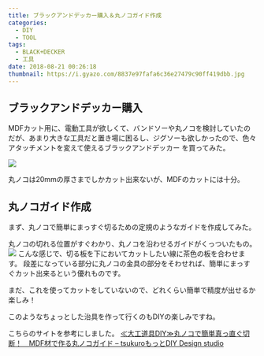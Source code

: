 ```yaml
---
title: ブラックアンドデッカー購入＆丸ノコガイド作成
categories:
  - DIY
  - TOOL
tags:
  - BLACK+DECKER
  - 工具
date: 2018-08-21 00:26:18
thumbnail: https://i.gyazo.com/8837e97fafa6c36e27479c90ff419dbb.jpg
---
```


##  ブラックアンドデッカー購入

MDFカット用に、電動工具が欲しくて、バンドソーや丸ノコを検討していたのだが、あまり大きな工具だと置き場に困るし、ジグソーも欲しかったので、色々アタッチメントを変えて使えるブラックアンドデッカー を買ってみた。

<a href="https://www.amazon.co.jp/gp/product/B00SIMFDRC/ref=as_li_ss_il?ie=UTF8&psc=1&linkCode=li3&tag=seyaorg-22&linkId=f9688a118cea4f72d11c0c5ae5f71adb&language=ja_JP" target="_blank"><img border="0" src="//ws-fe.amazon-adsystem.com/widgets/q?_encoding=UTF8&ASIN=B00SIMFDRC&Format=_SL250_&ID=AsinImage&MarketPlace=JP&ServiceVersion=20070822&WS=1&tag=seyaorg-22&language=ja_JP" ></a><img src="https://ir-jp.amazon-adsystem.com/e/ir?t=seyaorg-22&language=ja_JP&l=li3&o=9&a=B00SIMFDRC" width="1" height="1" border="0" alt="ブラックアンドデッカー(BLACK+DECKER) マルチツール プラス 18V EVO183P1" style="border:none !important; margin:0px !important;" />

丸ノコは20mmの厚さまでしかカット出来ないが、MDFのカットには十分。

## 丸ノコガイド作成

まず、丸ノコで簡単にまっすぐ切るための定規のようなガイドを作成してみた。

丸ノコの切れる位置がすぐわかり、丸ノコを沿わせるガイドがくっついたもの。
![](https://i.gyazo.com/5a9214adfa1d87dbf8d8392721264328.jpg)
こんな感じで、切る板を下においてカットしたい線に茶色の板を合わせます。
段差になっている部分に丸ノコの金具の部分をそわせれば、簡単にまっすぐカット出来るという優れものです。

まだ、これを使ってカットをしていないので、どれくらい簡単で精度が出せるか楽しみ！

このようなちょっとした治具を作って行くのもDIYの楽しみですね。

こちらのサイトを参考にしました。
[≪大工道具DIY≫丸ノコで簡単真っ直ぐ切断！　MDF材で作る丸ノコガイド – tsukuroもっとDIY Design studio](https://tsukuro-motto.com/circularsaw-guide/)
